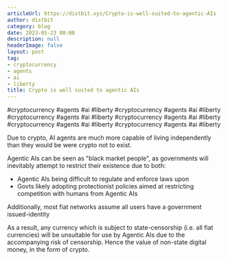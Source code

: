 ```yaml
---
articleUrl: https://distbit.xyz/Crypto-is-well-suited-to-agentic-AIs
author: distbit
category: blog
date: 2023-05-23 00:00
description: null
headerImage: false
layout: post
tag:
- cryptocurrency
- agents
- ai
- liberty
title: Crypto is well suited to agentic AIs
---
```


#cryptocurrency #agents #ai #liberty
#cryptocurrency #agents #ai #liberty
#cryptocurrency #agents #ai #liberty
#cryptocurrency #agents #ai #liberty
#cryptocurrency #agents #ai #liberty
#cryptocurrency #agents #ai #liberty


Due to crypto, AI agents are much more capable of living independently than they would be were crypto not to exist.

Agentic AIs can be seen as "black market people", as governments will inevitably attempt to restrict their existence due to both:
- Agentic AIs being difficult to regulate and enforce laws upon
- Govts likely adopting protectionist policies aimed at restricting competition with humans from Agentic AIs

Additionally, most fiat networks assume all users have a government issued-identity 

As a result, any currency which is subject to state-censorship (i.e. all fiat currencies) will be unsuitable for use by Agentic AIs due to the accompanying risk of censorship. Hence the value of non-state digital money, in the form of crypto.